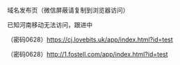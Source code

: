 域名发布页（微信屏蔽请复制到浏览器访问）

已知河南移动无法访问，跟进中


（密码0628）https://cj.lovebits.uk/app/index.html?id=test


（密码0628）http://1.fostell.com/app/index.html?id=test
